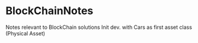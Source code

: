 # BlockChainNotes
Notes relevant to BlockChain solutions
Init dev. with Cars as first asset class (Physical Asset)
